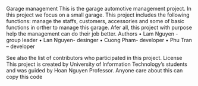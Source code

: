 Garage management
This is the garage automotive management project. In this project we focus on a small garage. This project includes the following functions: manage the staffs, customers, accessories and some of basic functions in orther to manage this garage. Afer all, this project with purpose help the management can do their job better.
Authors
•	Lam Nguyen - group leader
•	Lan Nguyen- desinger
•	Cuong Pham- developer
•	Phu Tran – developer

See also the list of contributors who participated in this project.
License
This project is created by University of Information Technology’s students and was guided by Hoan Nguyen Professor. Anyone care about this can copy this code


